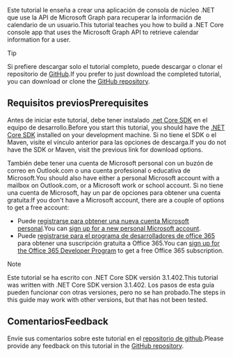 <!-- markdownlint-disable MD002 MD041 -->

<span data-ttu-id="ba4fe-101">Este tutorial le enseña a crear una aplicación de consola de núcleo .NET que use la API de Microsoft Graph para recuperar la información de calendario de un usuario.</span><span class="sxs-lookup"><span data-stu-id="ba4fe-101">This tutorial teaches you how to build a .NET Core console app that uses the Microsoft Graph API to retrieve calendar information for a user.</span></span>

> [!TIP]
> <span data-ttu-id="ba4fe-102">Si prefiere descargar solo el tutorial completo, puede descargar o clonar el repositorio de [GitHub](https://github.com/microsoftgraph/msgraph-training-dotnet-core).</span><span class="sxs-lookup"><span data-stu-id="ba4fe-102">If you prefer to just download the completed tutorial, you can download or clone the [GitHub repository](https://github.com/microsoftgraph/msgraph-training-dotnet-core).</span></span>

## <a name="prerequisites"></a><span data-ttu-id="ba4fe-103">Requisitos previos</span><span class="sxs-lookup"><span data-stu-id="ba4fe-103">Prerequisites</span></span>

<span data-ttu-id="ba4fe-104">Antes de iniciar este tutorial, debe tener instalado [.net Core SDK](https://dotnet.microsoft.com/download) en el equipo de desarrollo.</span><span class="sxs-lookup"><span data-stu-id="ba4fe-104">Before you start this tutorial, you should have the [.NET Core SDK](https://dotnet.microsoft.com/download) installed on your development machine.</span></span> <span data-ttu-id="ba4fe-105">Si no tiene el SDK o el Maven, visite el vínculo anterior para las opciones de descarga.</span><span class="sxs-lookup"><span data-stu-id="ba4fe-105">If you do not have the SDK or Maven, visit the previous link for download options.</span></span>

<span data-ttu-id="ba4fe-106">También debe tener una cuenta de Microsoft personal con un buzón de correo en Outlook.com o una cuenta profesional o educativa de Microsoft.</span><span class="sxs-lookup"><span data-stu-id="ba4fe-106">You should also have either a personal Microsoft account with a mailbox on Outlook.com, or a Microsoft work or school account.</span></span> <span data-ttu-id="ba4fe-107">Si no tiene una cuenta de Microsoft, hay un par de opciones para obtener una cuenta gratuita:</span><span class="sxs-lookup"><span data-stu-id="ba4fe-107">If you don't have a Microsoft account, there are a couple of options to get a free account:</span></span>

- <span data-ttu-id="ba4fe-108">Puede [registrarse para obtener una nueva cuenta Microsoft personal](https://signup.live.com/signup?wa=wsignin1.0&rpsnv=12&ct=1454618383&rver=6.4.6456.0&wp=MBI_SSL_SHARED&wreply=https://mail.live.com/default.aspx&id=64855&cbcxt=mai&bk=1454618383&uiflavor=web&uaid=b213a65b4fdc484382b6622b3ecaa547&mkt=E-US&lc=1033&lic=1).</span><span class="sxs-lookup"><span data-stu-id="ba4fe-108">You can [sign up for a new personal Microsoft account](https://signup.live.com/signup?wa=wsignin1.0&rpsnv=12&ct=1454618383&rver=6.4.6456.0&wp=MBI_SSL_SHARED&wreply=https://mail.live.com/default.aspx&id=64855&cbcxt=mai&bk=1454618383&uiflavor=web&uaid=b213a65b4fdc484382b6622b3ecaa547&mkt=E-US&lc=1033&lic=1).</span></span>
- <span data-ttu-id="ba4fe-109">Puede [registrarse para el programa de desarrolladores de office 365](https://developer.microsoft.com/office/dev-program) para obtener una suscripción gratuita a Office 365.</span><span class="sxs-lookup"><span data-stu-id="ba4fe-109">You can [sign up for the Office 365 Developer Program](https://developer.microsoft.com/office/dev-program) to get a free Office 365 subscription.</span></span>

> [!NOTE]
> <span data-ttu-id="ba4fe-110">Este tutorial se ha escrito con .NET Core SDK versión 3.1.402.</span><span class="sxs-lookup"><span data-stu-id="ba4fe-110">This tutorial was written with .NET Core SDK version 3.1.402.</span></span> <span data-ttu-id="ba4fe-111">Los pasos de esta guía pueden funcionar con otras versiones, pero no se han probado.</span><span class="sxs-lookup"><span data-stu-id="ba4fe-111">The steps in this guide may work with other versions, but that has not been tested.</span></span>

## <a name="feedback"></a><span data-ttu-id="ba4fe-112">Comentarios</span><span class="sxs-lookup"><span data-stu-id="ba4fe-112">Feedback</span></span>

<span data-ttu-id="ba4fe-113">Envíe sus comentarios sobre este tutorial en el [repositorio de github](https://github.com/microsoftgraph/msgraph-training-dotnet-core).</span><span class="sxs-lookup"><span data-stu-id="ba4fe-113">Please provide any feedback on this tutorial in the [GitHub repository](https://github.com/microsoftgraph/msgraph-training-dotnet-core).</span></span>
